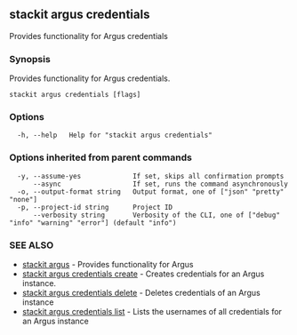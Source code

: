 ## stackit argus credentials

Provides functionality for Argus credentials

### Synopsis

Provides functionality for Argus credentials.

```
stackit argus credentials [flags]
```

### Options

```
  -h, --help   Help for "stackit argus credentials"
```

### Options inherited from parent commands

```
  -y, --assume-yes             If set, skips all confirmation prompts
      --async                  If set, runs the command asynchronously
  -o, --output-format string   Output format, one of ["json" "pretty" "none"]
  -p, --project-id string      Project ID
      --verbosity string       Verbosity of the CLI, one of ["debug" "info" "warning" "error"] (default "info")
```

### SEE ALSO

* [stackit argus](./stackit_argus.md)	 - Provides functionality for Argus
* [stackit argus credentials create](./stackit_argus_credentials_create.md)	 - Creates credentials for an Argus instance.
* [stackit argus credentials delete](./stackit_argus_credentials_delete.md)	 - Deletes credentials of an Argus instance
* [stackit argus credentials list](./stackit_argus_credentials_list.md)	 - Lists the usernames of all credentials for an Argus instance

